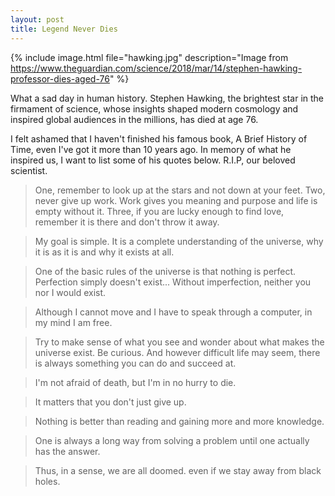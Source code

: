 ```yaml
---
layout: post
title: Legend Never Dies
---
```

{% include image.html file="hawking.jpg" description="Image from https://www.theguardian.com/science/2018/mar/14/stephen-hawking-professor-dies-aged-76" %}

What a sad day in human history. Stephen Hawking, the brightest star in the firmament of science, whose insights shaped modern cosmology and inspired global audiences in the millions, has died at age 76. 

I felt ashamed that I haven't finished his famous book, A Brief History of Time, even I've got it more than 10 years ago. In memory of what he inspired us, I want to list some of his quotes below. R.I.P, our beloved scientist. 

> One, remember to look up at the stars and not down at your feet. Two, never give up work. Work gives you meaning and purpose and life is empty without it. Three, if you are lucky enough to find love, remember it is there and don't throw it away.

> My goal is simple. It is a complete understanding of the universe, why it is as it is and why it exists at all.

> One of the basic rules of the universe is that nothing is perfect. Perfection simply doesn't exist... Without imperfection, neither you nor I would exist.

> Although I cannot move and I have to speak through a computer, in my mind I am free.

> Try to make sense of what you see and wonder about what makes the universe exist. Be curious. And however difficult life may seem, there is always something you can do and succeed at. 

> I'm not afraid of death, but I'm in no hurry to die.

> It matters that you don't just give up.

> Nothing is better than reading and gaining more and more knowledge.

> One is always a long way from solving a problem until one actually has the answer.

> Thus, in a sense, we are all doomed. even if we stay away from black holes.